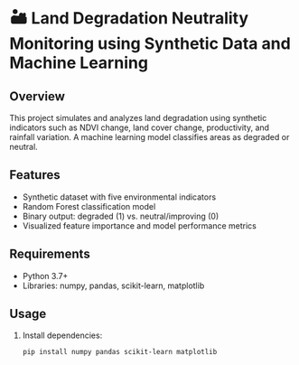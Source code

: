 # 🏜️ Land Degradation Neutrality Monitoring using Synthetic Data and Machine Learning

## Overview
This project simulates and analyzes land degradation using synthetic indicators such as NDVI change, land cover change, productivity, and rainfall variation. A machine learning model classifies areas as degraded or neutral.

## Features
- Synthetic dataset with five environmental indicators
- Random Forest classification model
- Binary output: degraded (1) vs. neutral/improving (0)
- Visualized feature importance and model performance metrics

## Requirements
- Python 3.7+
- Libraries: numpy, pandas, scikit-learn, matplotlib

## Usage
1. Install dependencies:
   ```bash
   pip install numpy pandas scikit-learn matplotlib
